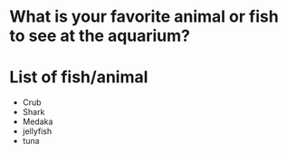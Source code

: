 # What is your favorite animal or fish to see at the aquarium?

# List of fish/animal
- Crub
- Shark
- Medaka
- jellyfish
- tuna
